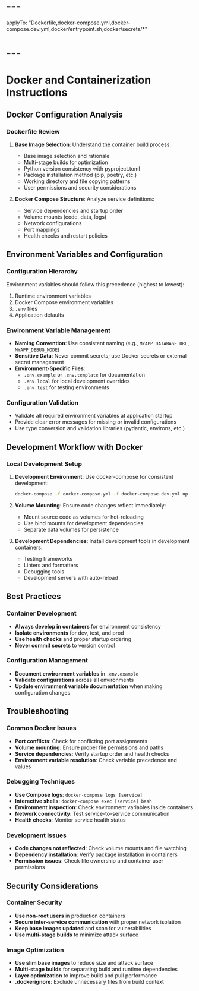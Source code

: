 # ---
applyTo: "Dockerfile,docker-compose.yml,docker-compose.dev.yml,docker/entrypoint.sh,docker/secrets/*"
# ---
# Docker and Containerization Instructions

## Docker Configuration Analysis

### Dockerfile Review
1. **Base Image Selection**: Understand the container build process:
   - Base image selection and rationale
   - Multi-stage builds for optimization
   - Python version consistency with pyproject.toml
   - Package installation method (pip, poetry, etc.)
   - Working directory and file copying patterns
   - User permissions and security considerations

2. **Docker Compose Structure**: Analyze service definitions:
   - Service dependencies and startup order
   - Volume mounts (code, data, logs)
   - Network configurations
   - Port mappings
   - Health checks and restart policies

## Environment Variables and Configuration

### Configuration Hierarchy
Environment variables should follow this precedence (highest to lowest):
1. Runtime environment variables
2. Docker Compose environment variables
3. `.env` files
4. Application defaults

### Environment Variable Management
- **Naming Convention**: Use consistent naming (e.g., `MYAPP_DATABASE_URL`, `MYAPP_DEBUG_MODE`)
- **Sensitive Data**: Never commit secrets; use Docker secrets or external secret management
- **Environment-Specific Files**:
  - `.env.example` or `.env.template` for documentation
  - `.env.local` for local development overrides
  - `.env.test` for testing environments

### Configuration Validation
- Validate all required environment variables at application startup
- Provide clear error messages for missing or invalid configurations
- Use type conversion and validation libraries (pydantic, environs, etc.)

## Development Workflow with Docker

### Local Development Setup
1. **Development Environment**: Use docker-compose for consistent development:
   ```bash
   docker-compose -f docker-compose.yml -f docker-compose.dev.yml up
   ```

2. **Volume Mounting**: Ensure code changes reflect immediately:
   - Mount source code as volumes for hot-reloading
   - Use bind mounts for development dependencies
   - Separate data volumes for persistence

3. **Development Dependencies**: Install development tools in development containers:
   - Testing frameworks
   - Linters and formatters
   - Debugging tools
   - Development servers with auto-reload

## Best Practices


### Container Development
- **Always develop in containers** for environment consistency
- **Isolate environments** for dev, test, and prod
- **Use health checks** and proper startup ordering
- **Never commit secrets** to version control

### Configuration Management
- **Document environment variables** in `.env.example`
- **Validate configurations** across all environments
- **Update environment variable documentation** when making configuration changes

## Troubleshooting

### Common Docker Issues
- **Port conflicts**: Check for conflicting port assignments
- **Volume mounting**: Ensure proper file permissions and paths
- **Service dependencies**: Verify startup order and health checks
- **Environment variable resolution**: Check variable precedence and values

### Debugging Techniques
- **Use Compose logs**: `docker-compose logs [service]`
- **Interactive shells**: `docker-compose exec [service] bash`
- **Environment inspection**: Check environment variables inside containers
- **Network connectivity**: Test service-to-service communication
- **Health checks**: Monitor service health status

### Development Issues
- **Code changes not reflected**: Check volume mounts and file watching
- **Dependency installation**: Verify package installation in containers
- **Permission issues**: Check file ownership and container user permissions

## Security Considerations

### Container Security
- **Use non-root users** in production containers
- **Secure inter-service communication** with proper network isolation
- **Keep base images updated** and scan for vulnerabilities
- **Use multi-stage builds** to minimize attack surface

### Image Optimization
- **Use slim base images** to reduce size and attack surface
- **Multi-stage builds** for separating build and runtime dependencies
- **Layer optimization** to improve build and pull performance
- **.dockerignore**: Exclude unnecessary files from build context
